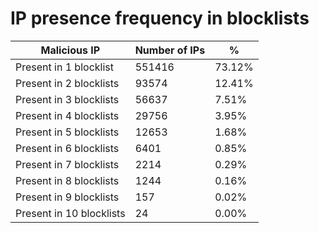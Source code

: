 # IP presence frequency in blocklists
| Malicious IP | Number of IPs | % |
|----|----|----|
| Present in 1 blocklist | 551416 | 73.12% |
| Present in 2 blocklists | 93574 | 12.41% |
| Present in 3 blocklists | 56637 | 7.51% |
| Present in 4 blocklists | 29756 | 3.95% |
| Present in 5 blocklists | 12653 | 1.68% |
| Present in 6 blocklists | 6401 | 0.85% |
| Present in 7 blocklists | 2214 | 0.29% |
| Present in 8 blocklists | 1244 | 0.16% |
| Present in 9 blocklists | 157 | 0.02% |
| Present in 10 blocklists | 24 | 0.00% |
